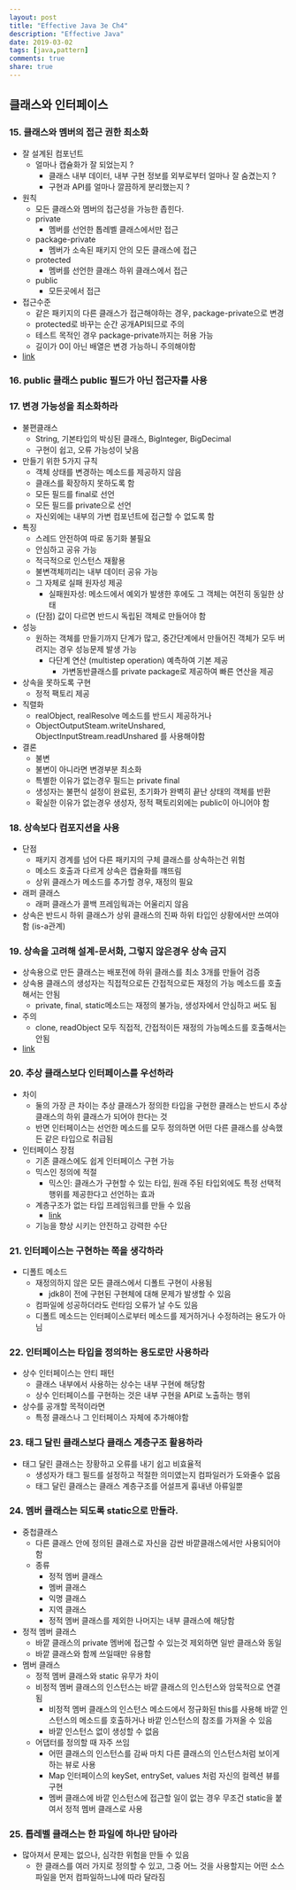 ```yaml
---
layout: post
title: "Effective Java 3e Ch4"
description: "Effective Java"
date: 2019-03-02
tags: [java,pattern]
comments: true
share: true
---
```


## 클래스와 인터페이스
### 15. 클래스와 멤버의 접근 권한 최소화
- 잘 설계된 컴포넌트
  - 얼마나 캡슐화가 잘 되었는지 ?
    - 클래스 내부 데이터, 내부 구현 정보를 외부로부터 얼마나 잘 숨겼는지 ?
    - 구현과 API를 얼마나 깔끔하게 분리했는지 ?
- 원칙
  - 모든 클래스와 멤버의 접근성을 가능한 좁힌다.
  - private
    - 멤버를 선언한 톱레벨 클래스에서만 접근
  - package-private
    - 멤버가 소속된 패키지 안의 모든 클래스에 접근
  - protected
    - 멤버를 선언한 클래스 하위 클래스에서 접근
  - public
    - 모든곳에서 접근
- 접근수준
  - 같은 패키지의 다른 클래스가 접근해야하는 경우, package-private으로 변경
  - protected로 바꾸는 순간 공개API되므로 주의
  - 테스트 목적인 경우 package-private까지는 허용 가능
  - 길이가 0이 아닌 배열은 변경 가능하니 주의해야함
- [link](https://github.com/dec7/study/commit/5958be008cfcff0b77877ccd1a5d3eded53ddec3)

### 16. public 클래스 public 필드가 아닌 접근자를 사용

### 17. 변경 가능성을 최소화하라
- 불편클래스
  - String, 기본타입의 박싱된 클래스, BigInteger, BigDecimal
  - 구현이 쉽고, 오류 가능성이 낮음
- 만들기 위한 5가지 규칙
  - 객체 상태를 변경하는 메소드를 제공하지 않음
  - 클래스를 확장하지 못하도록 함
  - 모든 필드를 final로 선언
  - 모든 필드를 private으로 선언
  - 자신외에는 내부의 가변 컴포넌트에 접근할 수 없도록 함
- 특징
  - 스레드 안전하여 따로 동기화 불필요
  - 안심하고 공유 가능
  - 적극적으로 인스턴스 재활용
  - 불변객체끼리는 내부 데이터 공유 가능
  - 그 자체로 실패 원자성 제공
    - 실패원자성: 메소드에서 예외가 발생한 후에도 그 객체는 여전히 동일한 상태 
  - (단점) 값이 다르면 반드시 독립된 객체로 만들어야 함
- 성능
  - 원하는 객체를 만들기까지 단계가 많고, 중간단계에서 만들어진 객체가 모두 버려지는 경우 성능문제 발생 가능
    - 다단계 연산 (multistep operation) 예측하여 기본 제공
      - 가변동반클래스를 private package로 제공하여 빠른 연산을 제공
- 상속을 못하도록 구현
  - 정적 팩토리 제공
- 직렬화
  - realObject, realResolve 메소드를 반드시 제공하거나
  - ObjectOutputSteam.writeUnshared, ObjectInputStream.readUnshared 를 사용해야함
- 결론
  - 불변
  - 불변이 아니라면 변경부분 최소화
  - 특별한 이유가 없는경우 필드는 private final
  - 생성자는 불편식 설정이 완료된, 초기화가 완벽히 끝난 상태의 객체를 반환
  - 확실한 이유가 없는경우 생성자, 정적 팩토리외에는 public이 아니어야 함

### 18. 상속보다 컴포지션을 사용
- 단점
  - 패키지 경계를 넘어 다른 패키지의 구체 클래스를 상속하는건 위험
  - 메소드 호출과 다르게 상속은 캡슐화를 꺠뜨림
  - 상위 클래스가 메소드를 추가할 경우, 재정의 필요
- 래퍼 클래스
  - 래퍼 클래스가 콜백 프레임웍과는 어울리지 않음
- 상속은 반드시 하위 클래스가 상위 클래스의 진짜 하위 타입인 상황에서만 쓰여야 함 (is-a관계)

### 19. 상속을 고려해 설계-문서화, 그렇지 않은경우 상속 금지
- 상속용으로 만든 클래스는 배포전에 하위 클래스를 최소 3개를 만들어 검증
- 상속용 클래스의 생성자는 직접적으로든 간접적으로든 재정의 가능 메소드를 호출해서는 안됨
  - private, final, static메소드는 재정의 불가능, 생성자에서 안심하고 써도 됨
- 주의
  - clone, readObject 모두 직접적, 간접적이든 재정의 가능메소드를 호출해서는 안됨
- [link](https://github.com/dec7/study/commit/61d34f38ebfda84c55554a7c2dcf2ef2104c7a02)

### 20. 추상 클래스보다 인터페이스를 우선하라
- 차이
  - 둘의 가장 큰 차이는 추상 클래스가 정의한 타입을 구현한 클래스는 반드시 추상 클래스의 하위 클래스가 되어야 한다는 것
  - 반면 인터페이스는 선언한 메소드를 모두 정의하면 어떤 다른 클래스를 상속했든 같은 타입으로 취급됨
- 인터페이스 장점
  - 기존 클래스에도 쉽게 인터페이스 구현 가능
  - 믹스인 정의에 적절
    - 믹스인: 클래스가 구현할 수 있는 타입, 원래 주된 타입외에도 특정 선택적 행위를 제공한다고 선언하는 효과
  - 계층구조가 없는 타입 프레임워크를 만들 수 있음 
    - [link](https://github.com/dec7/study/commit/8722a109ca0f7612c49c9ef06e5267fb3af7a0e2)
  - 기능을 향상 시키는 안전하고 강력한 수단

### 21. 인터페이스는 구현하는 쪽을 생각하라
- 디폴트 메소드
  - 재정의하지 않은 모든 클래스에서 디폴트 구현이 사용됨
    - jdk8이 전에 구현된 구현체에 대해 문제가 발생할 수 있음
  - 컴파일에 성공하더라도 런타임 오류가 날 수도 있음
  - 디폴트 메소드는 인터페이스로부터 메소드를 제거하거나 수정하려는 용도가 아님

### 22. 인터페이스는 타입을 정의하는 용도로만 사용하라
- 상수 인터페이스는 안티 패턴
  - 클래스 내부에서 사용하는 상수는 내부 구현에 해당함
  - 상수 인터페이스를 구현하는 것은 내부 구현을 API로 노출하는 행위
- 상수를 공개할 목적이라면 
  - 특정 클래스나 그 인터페이스 자체에 추가해야함

### 23. 태그 달린 클래스보다 클래스 계층구조 활용하라
- 태그 달린 클래스는 장황하고 오류를 내기 쉽고 비효율적
  - 생성자가 태그 필드를 설정하고 적절한 의미였는지 컴파일러가 도와줄수 없음
  - 태그 달린 클래스는 클래스 계층구조를 어설프게 흉내낸 아류일뿐

### 24. 멤버 클래스는 되도록 static으로 만들라.
- 중첩클래스  
  - 다른 클래스 안에 정의된 클래스로 자신을 감싼 바깥클래스에서만 사용되어야 함
  - 종류
    - 정적 멤버 클래스
    - 멤버 클래스
    - 익명 클래스
    - 지역 클래스
    - 정적 멤버 클래스를 제외한 나머지는 내부 클래스에 해당함
- 정적 멤버 클래스
  - 바깥 클래스의 private 멤버에 접근할 수 있는것 제외하면 일반 클래스와 동일
  - 바깥 클래스와 함께 쓰일때만 유용함
- 멤버 클래스
  - 정적 멤버 클래스와 static 유무가 차이
  - 비정적 멤버 클래스의 인스턴스는 바깥 클래스의 인스턴스와 암묵적으로 연결됨 
    - 비정적 멤버 클래스의 인스턴스 메소드에서 정규화된 this를 사용해 바깥 인스턴스의 메소드를 호출하거나 바깥 인스턴스의 참조를 가져올 수 있음
    - 바깥 인스턴스 없이 생성할 수 없음
  - 어댑터를 정의할 때 자주 쓰임
    - 어떤 클래스의 인스턴스를 감싸 마치 다른 클래스의 인스턴스처럼 보이게 하는 뷰로 사용
    - Map 인터페이스의 keySet, entrySet, values 처럼 자신의 컬렉션 뷰를 구현
    - 멤버 클래스에 바깥 인스턴스에 접근할 일이 없는 경우 무조건 static을 붙여서 정적 멤버 클래스로 사용

### 25. 톱레벨 클래스는 한 파일에 하나만 담아라
- 많아져서 문제는 없으나, 심각한 위험을 만들 수 있음
  - 한 클래스를 여러 가지로 정의할 수 있고, 그중 어느 것을 사용할지는 어떤 소스파일을 먼저 컴파일하느냐에 따라 달라짐